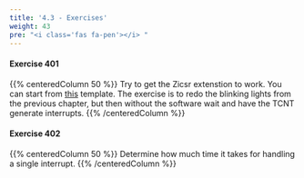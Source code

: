 ```yaml
---
title: '4.3 - Exercises'
weight: 43
pre: "<i class='fas fa-pen'></i> "
---
```




#### Exercise 401

{{% centeredColumn 50 %}}
Try to get the Zicsr extenstion to work. You can start from <a href="/src/hwswcd_template_ch4.zip" download>this</a> template. The exercise is to redo the blinking lights from the previous chapter, but then without the software wait and have the TCNT generate interrupts.
{{% /centeredColumn %}}


#### Exercise 402

{{% centeredColumn 50 %}}
Determine how much time it takes for handling a single interrupt.
{{% /centeredColumn %}}


